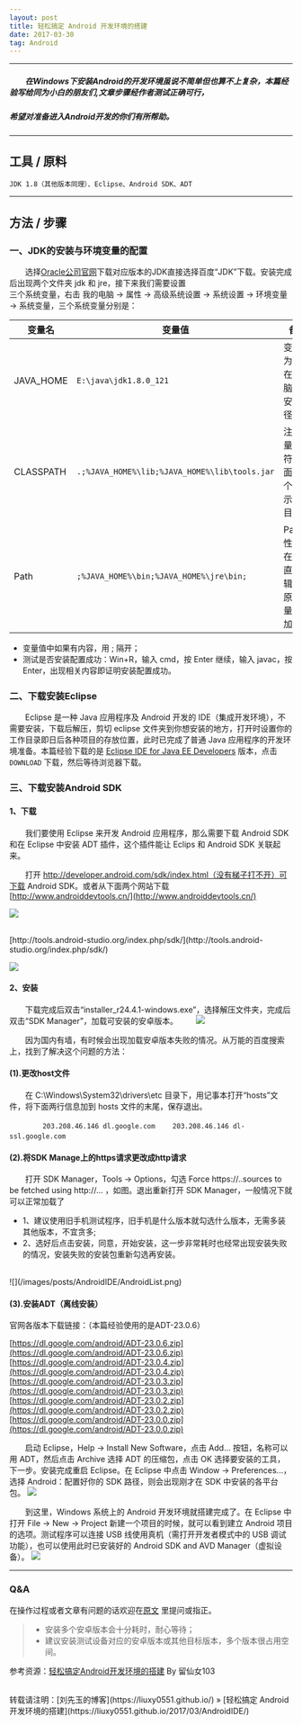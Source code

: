 ```yaml
---
layout: post
title: 轻松搞定 Android 开发环境的搭建
date: 2017-03-30
tag: Android
---
```


___
##### 　　在Windows下安装Android的开发环境虽说不简单但也算不上复杂，本篇经验写给同为小白的朋友们,文章步骤经作者测试正确可行，  
##### 希望对准备进入Android开发的你们有所帮助。

___
## 工具 / 原料
    JDK 1.8（其他版本同理）、Eclipse、Android SDK、ADT

___
## 方法 / 步骤

### 一、JDK的安装与环境变量的配置

　　选择[Oracle公司官网](http://www.oracle.com/technetwork/java/javase/downloads/jdk8-downloads-2133151.html)下载对应版本的JDK直接选择百度“JDK”下载。安装完成后出现两个文件夹 jdk 和 jre，接下来我们需要设置  
三个系统变量，右击	我的电脑 -> 属性 -> 高级系统设置 -> 系统设置 -> 环境变量 -> 系统变量，三个系统变量分别是：

|变量名|变量值|备注|
|----|----|----|
|JAVA_HOME|`E:\java\jdk1.8.0_121`|变量值为JDK在你电脑上的安装路径|
|CLASSPATH|`.;%JAVA_HOME%\lib;%JAVA_HOME%\lib\tools.jar`|注意变量值字符串前面有一个"."表示当前目录|
|Path|`;%JAVA_HOME%\bin;%JAVA_HOME%\jre\bin;`|Path属性已存在，可直接编辑，在原来变量后追加即可|

- 变量值中如果有内容，用 ; 隔开；
- 测试是否安装配置成功：Win+R，输入 cmd，按 Enter 继续，输入 javac，按 Enter，出现相关内容即证明安装配置成功。

### 二、下载安装Eclipse

　　Eclipse 是一种 Java 应用程序及 Android 开发的 IDE（集成开发环境），不需要安装，下载后解压，剪切 eclipse 文件夹到你想安装的地方，打开时设置你的工作目录即日后各种项目的存放位置，此时已完成了普通 Java 应用程序的开发环境准备。本篇经验下载的是 [Eclipse IDE for Java EE Developers](https://www.eclipse.org/downloads/download.php?file=/technology/epp/downloads/release/oxygen/2/eclipse-jee-oxygen-2-win32-x86_64.zip) 版本，点击 `DOWNLOAD` 下载，然后等待浏览器下载。
<br>

### 三、下载安装Android SDK

#### 1、下载

　　我们要使用 Eclipse 来开发 Android 应用程序，那么需要下载 Android SDK 和在 Eclipse 中安装 ADT 插件，这个插件能让 Eclips 和 Android SDK 关联起来。

　　打开 http://developer.android.com/sdk/index.html（没有梯子打不开）可下载 Android SDK。或者从下面两个网站下载
[http://www.androiddevtools.cn/](http://www.androiddevtools.cn/)  

![](/images/posts/AndroidIDE/SDKTools1.png)

<br>
[http://tools.android-studio.org/index.php/sdk/](http://tools.android-studio.org/index.php/sdk/)  

![](/images/posts/AndroidIDE/SDKTools2.png)

#### 2、安装

　　下载完成后双击“installer_r24.4.1-windows.exe”，选择解压文件夹，完成后双击“SDK Manager”，加载可安装的安卓版本。
　　![](/images/posts/AndroidIDE/AndroidSDKManager.png)

　　因为国内有墙，有时候会出现加载安卓版本失败的情况。从万能的百度搜索上，找到了解决这个问题的方法：

#### (1).更改host文件

　　在 C:\Windows\System32\drivers\etc 目录下，用记事本打开“hosts”文件，将下面两行信息加到 hosts 文件的末尾，保存退出。

　　```
　　203.208.46.146 dl.google.com
　　203.208.46.146 dl-ssl.google.com
　　```

#### (2).将SDK Manage上的https请求更改成http请求

　　打开 SDK Manager，Tools -> Options，勾选 Force https://..sources to be fetched using http://... ，如图。退出重新打开 SDK Manager，一般情况下就可以正常加载了

- 1、建议使用旧手机测试程序，旧手机是什么版本就勾选什么版本，无需多装其他版本，不宜贪多;
- 2、选好后点击安装，同意，开始安装，这一步非常耗时也经常出现安装失败的情况，安装失败的安装包重新勾选再安装。
<br>
![](/images/posts/AndroidIDE/AndroidList.png)

#### (3).安装ADT（离线安装）

官网各版本下载链接：（本篇经验使用的是ADT-23.0.6）

[https://dl.google.com/android/ADT-23.0.6.zip](https://dl.google.com/android/ADT-23.0.6.zip)  
[https://dl.google.com/android/ADT-23.0.4.zip](https://dl.google.com/android/ADT-23.0.4.zip)  
[https://dl.google.com/android/ADT-23.0.3.zip](https://dl.google.com/android/ADT-23.0.3.zip)  
[https://dl.google.com/android/ADT-23.0.2.zip](https://dl.google.com/android/ADT-23.0.2.zip)  
[https://dl.google.com/android/ADT-23.0.0.zip](https://dl.google.com/android/ADT-23.0.0.zip)  

　　启动 Eclipse，Help -> Install New Software，点击 Add… 按钮，名称可以用 ADT，然后点击 Archive 选择 ADT 的压缩包，点击 OK 选择要安装的工具，下一步。安装完成重启 Eclipse。在 Eclipse 中点击 Window -> Preferences...，选择 Android：配置好你的 SDK 路径，则会出现刚才在 SDK 中安装的各平台包。
![](/images/posts/AndroidIDE/SDKLocation.png)

　　到这里，Windows 系统上的 Android 开发环境就搭建完成了。在 Eclipse 中打开 File -> New -> Project 新建一个项目的时候，就可以看到建立 Android 项目的选项。测试程序可以连接 USB 线使用真机（需打开开发者模式中的 USB 调试功能），也可以使用此时已安装好的 Android SDK and AVD Manager（虚拟设备）。
![](/images/posts/AndroidIDE/AndroidProject.png)

___
### Q&A

在操作过程或者文章有问题的话欢迎在[原文](https://liuxy0551.github.io/2017/03/AndroidIDE/) 里提问或指正。

>* 安装多个安卓版本会十分耗时，耐心等待；
>* 建议安装测试设备对应的安卓版本或其他目标版本，多个版本很占用空间。

参考资源：[轻松搞定Android开发环境的搭建](https://jingyan.baidu.com/article/46650658c30866f548e5f842.html) By 留仙女103

<br>
转载请注明：[刘先玉的博客](https://liuxy0551.github.io/) » [轻松搞定 Android 开发环境的搭建](https://liuxy0551.github.io/2017/03/AndroidIDE/)
